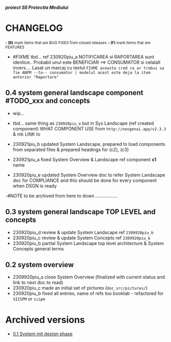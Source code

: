***proiect SII Protectia Mediului***



# CHANGELOG

<small>**- (B)** mark items that are BUG FIXES from closed releases</small>
<small>**- (F)** mark items that are FEATURES</small>


* #FIXME tbd... ref 230920piu_a NOTIFICAREA si RAPORTAREA sunt identice.. Probabil unul este BENEFICIAR ==> CONSUMATOR si celalalt invers.... Lasat un marcaj cu textul `FIXME aceasta cred ca ar trebui sa fie ANPM --to-- consumator | modelul acest este deja la item anterior "Raportare"`



## 0.4 system general landscape component #TODO_xxx and concepts

* wip...
* tbd... same thing as `230920piu_e` but in Sys Landscape (ref created component) WHAT COMPONENT USE from `http://nexgenai.app/v2.3.3` & mk LINK to

* 230921piu_b updated System Landscape, prepared to load components from separated files & prepared headings for (c2), (c3)
* 230921piu_a fixed System Overview & Landscape ref component __c1__ name
* 230920piu_e updated System Overview doc to refer System Landscape doc for COMPLIANCE and this should be done for every component when DSGN is ready


















-#NOTE to be archived from here to down .................

## 0.3 system general landscape TOP LEVEL and concepts

* 230920piu_d review & update System Landscape ref `2309920piu_b`
* 230920piu_c review & update System Concepts ref `2309920piu_b`
* 230920piu_b partial System Landscape top level architecture & System Concepts general terms




## 0.2 system overview

* 2309920piu_a close System Overview (finalized with current status and link to next doc to read)
* 230920piu_c made an initial set of pictures (`doc_src/pictures/`)
* 230920piu_b fixed all entries, name of refs too booklab - refactored for `SIISPM` or `siipm`








# Archived versions

* [0.1 System init design phase](versions_history/CHANGELOG_0.1.md)



